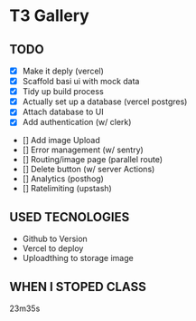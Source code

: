 # T3 Gallery

## TODO

- [X] Make it deply (vercel)
- [X] Scaffold basi ui with mock data
- [X] Tidy up build process
- [X] Actually set up a database (vercel postgres)
- [X] Attach database to UI
- [X] Add authentication (w/ clerk)
- [] Add image Upload
- [] Error management (w/ sentry)
- [] Routing/image page (parallel route)
- [] Delete button (w/ server Actions)
- [] Analytics (posthog)
- [] Ratelimiting (upstash)

## USED TECNOLOGIES

- Github to Version
- Vercel to deploy
- Uploadthing to storage image

## WHEN I STOPED CLASS

23m35s